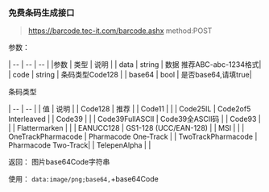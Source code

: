 ### 免费条码生成接口
> https://barcode.tec-it.com/barcode.ashx
> method:POST

参数：

| -- | -- | -- |
|参数 | 类型 | 说明 |
| data | string | 数据 推荐ABC-abc-1234格式|
| code | string | 条码类型Code128 |
| base64 | bool | 是否base64,请填true|

条码类型 

| -- | -- |
| 值 | 说明 |
| Code128 | 推荐 |
| Code11 | |
| Code25IL | Code2of5 Interleaved |
| Code39 | |
| Code39FullASCII | Code39全ASCII码 |
| Code93 | |
| Flattermarken | |
| EANUCC128 | GS1-128 (UCC/EAN-128) |
| MSI | |
| OneTrackPharmacode | Pharmacode One-Track |
| TwoTrackPharmacode | Pharmacode Two-Track|
| TelepenAlpha | |

返回： 图片base64Code字符串

使用：
`data:image/png;base64,`+base64Code
